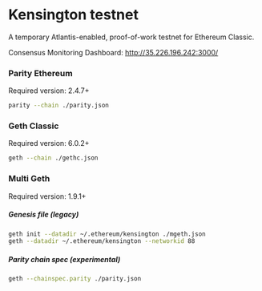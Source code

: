 # Kensington testnet

A temporary Atlantis-enabled, proof-of-work testnet for Ethereum Classic.

Consensus Monitoring Dashboard: http://35.226.196.242:3000/

### Parity Ethereum

Required version: 2.4.7+

```bash
parity --chain ./parity.json
```

### Geth Classic

Required version: 6.0.2+

```bash
geth --chain ./gethc.json
```

### Multi Geth

Required version: 1.9.1+

##### Genesis file (legacy)

```bash
geth init --datadir ~/.ethereum/kensington ./mgeth.json
geth --datadir ~/.ethereum/kensington --networkid 88

```

##### Parity chain spec (experimental)

```bash
geth --chainspec.parity ./parity.json
```
